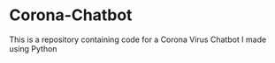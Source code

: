 # Corona-Chatbot
This is a repository containing code for a Corona Virus Chatbot I made using Python
